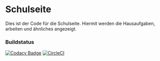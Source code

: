 # Schulseite
Dies ist der Code für die Schulseite. Hiermit werden die Hausaufgaben, arbeiten und ähnliches angezeigt.

### Buildstatus
[![Codacy Badge](https://api.codacy.com/project/badge/Grade/3a79fc36fdf1418dbec190869d4d56e1)](https://app.codacy.com/app/contact_97/Schulseite?utm_source=github.com&utm_medium=referral&utm_content=rindula-de/Schulseite&utm_campaign=Badge_Grade_Settings)
[![CircleCI](https://circleci.com/gh/rindula-de/Schulseite.svg?style=svg)](https://circleci.com/gh/rindula-de/Schulseite)